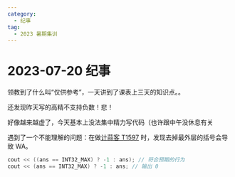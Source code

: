 ```yaml
---
category:
  - 纪事
tag:
  - 2023 暑期集训
---
```


# 2023-07-20 纪事

领教到了什么叫“仅供参考”，一天讲到了课表上三天的知识点。。

<!-- more -->

还发现昨天写的高精不支持负数！悲！

好像越来越虚了，今天基本上没法集中精力写代码（也许跟中午没休息有关

遇到了一个不能理解的问题：在做[计蒜客 T1597](https://github.com/ZihanHu/blog/blob/b597a748b969f46f0974499a1632ff265a4ea6b4/source/JSK-T1597/bfs.cpp#L60) 时，发现去掉最外层的括号会导致 WA。

```cpp
cout << ((ans == INT32_MAX) ? -1 : ans); // 符合预期的行为
cout << (ans == INT32_MAX) ? -1 : ans; // 输出 0
```
